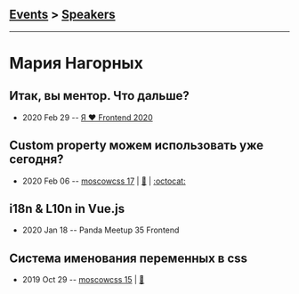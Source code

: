 ## [Events](../README.md) > [Speakers](../speakers.md)
---

# Мария Нагорных

## Итак, вы ментор. Что дальше?
- 2020 Feb 29 -- [Я ❤ Frontend 2020](https://youtu.be/yxtFgqUc_Tw)    
## Custom property можем использовать уже сегодня?
- 2020 Feb 06 -- [moscowcss 17](https://www.youtube.com/watch?v=rBrsm4_Dk0Y)  | [:notebook:](https://drive.google.com/file/d/1utbaSJxJMkw1uK6y09Jrqbzf1-BTgQr-/view) | [:octocat:](https://github.com/Manyaka/css_custom_properties) 
## i18n &amp; L10n in Vue.js
- 2020 Jan 18 -- Panda Meetup 35 Frontend    
## Система именования переменных в css
- 2019 Oct 29 -- [moscowcss 15](https://youtu.be/5QVnY8lJ6d8)  | [:notebook:](https://drive.google.com/file/d/1h_1_H2C9rM7y3zrB1FDm-3xkKMyCnZT6/view)  
